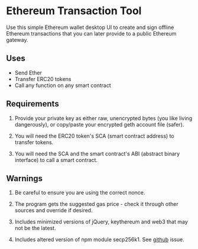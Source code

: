 # Ethereum Transaction Tool

Use this simple Ethereum wallet desktop UI to create and sign offline Ethereum
transactions that you can later provide to a public Ethereum gateway.

## Uses

* Send Ether
* Transfer ERC20 tokens
* Call any function on any smart contract

## Requirements

1. Provide your private key as either raw, unencrypted bytes (you like living
   dangerously), or copy/paste your encrypted geth account file (safer).

2. You will need the ERC20 token's SCA (smart contract address) to transfer
   tokens.

3. You will need the SCA and the smart contract's ABI (abstract binary
   interface) to call a smart contract.

## Warnings

1. Be careful to ensure you are using the correct nonce.

2. The program gets the suggested gas price - check it through other sources
   and override if desired.

3. Includes minimized versions of jQuery, keythereum and web3 that may not be
   the latest.

4. Includes altered version of npm module secp256k1. See
   [github](https://github.com/cryptocoinjs/secp256k1-node/issues/175) issue.
